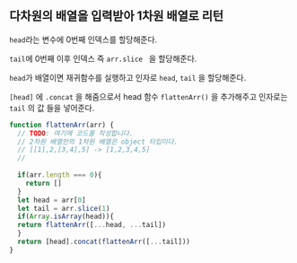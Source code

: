## 다차원의 배열을 입력받아 1차원 배열로 리턴

```head```라는 변수에 0번째 인덱스를 할당해준다.

```tail```에 0번째 이후 인덱스 즉 ```arr.slice ``` 을 할당해준다.

```head```가 배열이면 재귀함수를 실행하고 인자로 ```head```, ```tail``` 을 할당해준다.

```[head]``` 에 ```.concat```  을 해줌으로서 head 함수 ```flattenArr()``` 을 추가해주고 인자로는 ```tail``` 의 값 들을 넣어준다. 

```javascript
function flattenArr(arr) {
  // TODO: 여기에 코드를 작성합니다.
  // 2차원 배열안의 1차원 배열은 object 타입이다.
  // [[1],2,[3,4],5] -> [1,2,3,4,5]
  // 
  
  if(arr.length === 0){
    return []
  }
  let head = arr[0]
  let tail = arr.slice(1)
  if(Array.isArray(head)){
  return flattenArr([...head, ...tail])
  }
  return [head].concat(flattenArr([...tail]))
}
```

